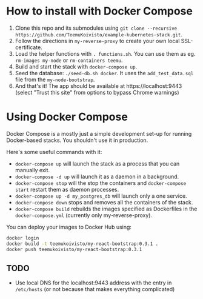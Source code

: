 # How to install with Docker Compose

1) Clone this repo and its submodules using `git clone --recursive https://github.com/TeemuKoivisto/example-kubernetes-stack.git`.
2) Follow the directions in `my-reverse-proxy` to create your own local SSL-certificate.
3) Load the helper functions with `. functions.sh`. You can use them as eg. `rm-images my-node` or `rm-containers teemu`.
4) Build and start the stack with `docker-compose up`.
5) Seed the database: `./seed-db.sh docker`. It uses the `add_test_data.sql` file from the `my-node-bootstrap`.
6) And that's it! The app should be available at https://localhost:9443 (select "Trust this site" from options to bypass Chrome warnings)

# Using Docker Compose

Docker Compose is a mostly just a simple development set-up for running Docker-based stacks. You shouldn't use it in production.

Here's some useful commands with it:

* `docker-compose up` will launch the stack as a process that you can manually exit.
* `docker-compose -d up` will launch it as a daemon in a background.
* `docker-compose stop` will the stop the containers and `docker-compose start` restart them as daemon processes.
* `docker-compose up -d my_postgres_db` will launch only a one service.
* `docker-compose down` stops and removes all the containers of the stack.
* `docker-compose build` rebuilds the images specified as Dockerfiles in the `docker-compose.yml` (currently only my-reverse-proxy).

You can deploy your images to Docker Hub using:
```sh
docker login
docker build -t teemukoivisto/my-react-bootstrap:0.3.1 .
docker push teemukoivisto/my-react-bootstrap:0.3.1
```

## TODO

* Use local DNS for the localhost:9443 address with the entry in `/etc/hosts` (or not because that makes everything complicated)